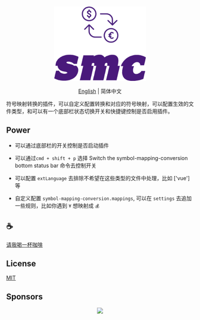 <p align="center">
<img height="200" src="./icon.png" alt="smc">
</p>
<p align="center"> <a href="./README.md">English</a> | 简体中文</p>

符号映射转换的插件，可以自定义配置转换和对应的符号映射，可以配置生效的文件类型，和可以有一个底部栏状态切换开关和快捷键控制是否启用插件。

## Power

- 可以通过底部栏的开关控制是否启动插件

- 可以通过`cmd + shift + p` 选择 Switch the symbol-mapping-conversion bottom status bar 命令去控制开关

- 可以配置 `extLanguage` 去排除不希望在这些类型的文件中处理，比如 ['vue'] 等

- 自定义配置 `symbol-mapping-conversion.mappings`, 可以在 `settings` 去追加一些规则，比如你遇到 `¥` 想映射成 `💰`

## :coffee:

[请我喝一杯咖啡](https://github.com/Simon-He95/sponsor)

## License

[MIT](./license)

## Sponsors

<p align="center">
  <a href="https://cdn.jsdelivr.net/gh/Simon-He95/sponsor/sponsors.svg">
    <img src="https://cdn.jsdelivr.net/gh/Simon-He95/sponsor/sponsors.png"/>
  </a>
</p>
